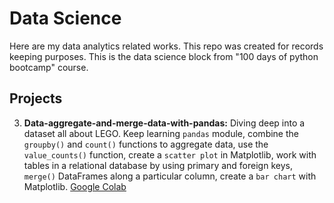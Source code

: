 # Data Science

Here are my data analytics related works.
This repo was created for records keeping purposes.
This is the data science block from "100 days of python bootcamp" course.

## Projects
3. **Data-aggregate-and-merge-data-with-pandas:** Diving deep into a dataset all about LEGO. Keep learning `pandas` module, combine the `groupby()` and `count()` functions to aggregate data, use the `value_counts()` function, create a `scatter plot` in Matplotlib, work with tables in a relational database by using primary and foreign keys, `merge()` DataFrames along a particular column, create a `bar chart` with Matplotlib.
[Google Colab](https://drive.google.com/file/d/1ZVT9KstPPsCWI6Y9OcDD8YaoKn8v_Xyg/view?usp=sharing)
